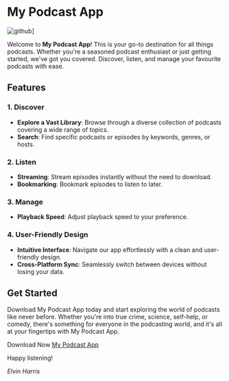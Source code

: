 # My Podcast App

![github](https://img.shields.io/badge/GitHub-000000?style=for-the-badge&logo=GitHub&logoColor=white)]


Welcome to **My Podcast App**! This is your go-to destination for all things podcasts. Whether you're a seasoned podcast enthusiast or just getting started, we've got you covered. Discover, listen, and manage your favourite podcasts with ease.

## Features

### 1. **Discover**

   - **Explore a Vast Library**: Browse through a diverse collection of podcasts covering a wide range of topics.
   - **Search**: Find specific podcasts or episodes by keywords, genres, or hosts.

### 2. **Listen**

   - **Streaming**: Stream episodes instantly without the need to download.
   - **Bookmarking**: Bookmark episodes to listen to later.

### 3. **Manage**

   - **Playback Speed**: Adjust playback speed to your preference.
   
### 4. **User-Friendly Design**

   - **Intuitive Interface**: Navigate our app effortlessly with a clean and user-friendly design.
   - **Cross-Platform Sync**: Seamlessly switch between devices without losing your data.

## Get Started

Download My Podcast App today and start exploring the world of podcasts like never before. Whether you're into true crime, science, self-help, or comedy, there's something for everyone in the podcasting world, and it's all at your fingertips with My Podcast App.

Download Now [My Podcast App](https://my-podcast-app.netlify.app/)

Happy listening!

*Elvin Harris*
